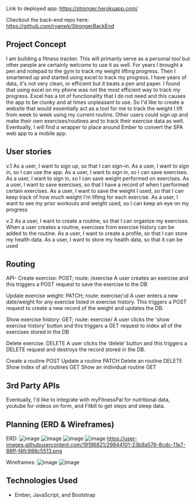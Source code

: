 Link to deployed app: https://stronger.herokuapp.com/

Checkout the back-end repo here: https://github.com/ryanwk/StrongerBackEnd

## Project Concept

I am building a fitness tracker. This will primarily serve as a personal
tool but other people are certainly welcome to use it as well. For years
I brought a pen and notepad to the gym to track my weight lifting progress.
Then I smartened up and started using excel to track my progress.
I have years of data, it's not very clean, or efficient but it beats a pen and paper.
I found that using excel on my phone was not the most efficient way to track my
progress. Excel has a lot of functionality that I do not need and this causes
the app to be clunky and at times unpleasant to use.
So I'd like to create a website that would essentially act
as a tool for me to track the weight I lift from week to week using my current
routine. Other users could sign up and make their own exercises/routines and to
track their exercise data as well. Eventually, I will find a wrapper to place
around Ember to convert the SPA web app to a mobile app.

## User stories
v.1
As a user, I want to sign up, so that I can sign-in.
As a user, I want to sign in, so I can use the app.
As a user, I want to sign in, so I can save exercises.
As a user, I want to sign in, so I can save weight performed on exercises.
As a user, I want to save exercises, so that I have a record of when I performed certain exercises.
As a user, I want to save the weight I used, so that I can keep track of how much weight I'm lifting for each exercise.
As a user, I want to see my prior workouts and weight used, so I can keep an eye on my progress

v.2
As a user, I want to create a routine, so that I can organize my exercises.
When a user creates a routine, exercises from exercise history can be added to the routine.
As a user, I want to create a profile, so that I can store my health data.
As a user, I want to store my health data, so that it can be used


## Routing
API-
Create exercise: POST; route: /exercise
A user creates an exercise and this triggers a POST request to save the exercise to the DB

Update exercise weight: PATCH; route: exercise/:id
A user enters a new date/weight for any exercise listed in exercise history. This triggers a POST request to create a new record of the weight and updates the DB.

Show exercise history: GET; route: exercise/
A user clicks the 'show exercise history’ button and this triggers a GET request to index all of the exercises stored in the DB

Delete exercise: DELETE
A user clicks the ‘delete’ button and this triggers a DELETE request and destroys the record stored in the DB.

Create a routine POST
Update a routine PATCH
Delete an routine DELETE
Show index of all routines GET
Show an individual routine GET


## 3rd Party APIs

Eventually, I'd like to integrate with myFitnessPal for nutritional data, youtube for videos on form, and Fitbit to get steps and sleep data.

## Planning (ERD & Wireframes)

ERD:
![image](https://user-images.githubusercontent.com/19196821/29722107-92bd0ce4-898d-11e7-8f70-b689d4e103eb.png)
![image](https://user-images.githubusercontent.com/19196821/29753753-2fc48d32-8b46-11e7-9a62-5e70f639ea81.png)
![image](https://user-images.githubusercontent.com/19196821/29838748-0adeb792-8cca-11e7-985b-6d5c3dd51f26.png)
![image](https://user-images.githubusercontent.com/19196821/29838761-16fd3198-8cca-11e7-900b-cb8610e92e99.png)
https://user-images.githubusercontent.com/19196821/29844101-23b9a576-8cdc-11e7-86ff-f4fc988c5513.png


Wireframes:
![image](https://user-images.githubusercontent.com/19196821/29722132-a3153508-898d-11e7-9e78-e09ff1b06f1e.png)
![image](https://user-images.githubusercontent.com/19196821/29753729-9f0d9b12-8b45-11e7-8ef3-3b23a2245267.png)

## Technologies Used

- Ember, JavaScript, and Bootstrap
